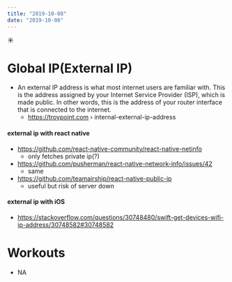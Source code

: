 ```yaml
---
title: "2019-10-08"
date: "2019-10-08"
---
```


☀️

# Global IP(External IP)

- An external IP address is what most internet users are familiar with. This is the address assigned by your Internet Service Provider (ISP), which is made public. In other words, this is the address of your router interface that is connected to the internet.
  - https://troypoint.com › internal-external-ip-address

#### external ip with react native

- https://github.com/react-native-community/react-native-netinfo
  - only fetches private ip(?)
- https://github.com/pusherman/react-native-network-info/issues/42
  - same
- https://github.com/teamairship/react-native-public-ip
  - useful but risk of server down

#### external ip with iOS

- https://stackoverflow.com/questions/30748480/swift-get-devices-wifi-ip-address/30748582#30748582

# Workouts

- NA
